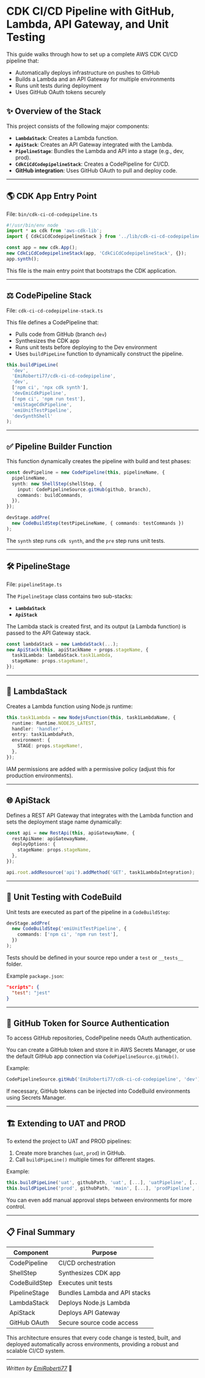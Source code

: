 # CDK CI/CD Pipeline with GitHub, Lambda, API Gateway, and Unit Testing

This guide walks through how to set up a complete AWS CDK CI/CD pipeline that:

- Automatically deploys infrastructure on pushes to GitHub
- Builds a Lambda and an API Gateway for multiple environments
- Runs unit tests during deployment
- Uses GitHub OAuth tokens securely

## ✨ Overview of the Stack

This project consists of the following major components:

- **`LambdaStack`**: Creates a Lambda function.
- **`ApiStack`**: Creates an API Gateway integrated with the Lambda.
- **`PipelineStage`**: Bundles the Lambda and API into a stage (e.g., dev, prod).
- **`CdkCiCdCodepipelineStack`**: Creates a CodePipeline for CI/CD.
- **GitHub integration**: Uses GitHub OAuth to pull and deploy code.

---

## 🌎 CDK App Entry Point

File: `bin/cdk-ci-cd-codepipeline.ts`

```ts
#!/usr/bin/env node
import * as cdk from 'aws-cdk-lib';
import { CdkCiCdCodepipelineStack } from '../lib/cdk-ci-cd-codepipeline-stack';

const app = new cdk.App();
new CdkCiCdCodepipelineStack(app, 'CdkCiCdCodepipelineStack', {});
app.synth();
```

This file is the main entry point that bootstraps the CDK application.

---

## ⚖️ CodePipeline Stack

File: `cdk-ci-cd-codepipeline-stack.ts`

This file defines a CodePipeline that:

- Pulls code from GitHub (branch `dev`)
- Synthesizes the CDK app
- Runs unit tests before deploying to the Dev environment
- Uses `buildPipeLine` function to dynamically construct the pipeline.

```ts
this.buildPipeLine(
  'dev',
  'EmiRoberti77/cdk-ci-cd-codepipeline',
  'dev',
  ['npm ci', 'npx cdk synth'],
  'devEmiCdkPipeline',
  ['npm ci', 'npm run test'],
  'emiStageCdkPipeline',
  'emiUnitTestPipeline',
  'devSynthShell'
);
```

---

## ✅ Pipeline Builder Function

This function dynamically creates the pipeline with build and test phases:

```ts
const devPipeline = new CodePipeline(this, pipelineName, {
  pipelineName,
  synth: new ShellStep(shellStep, {
    input: CodePipelineSource.gitHub(github, branch),
    commands: buildCommands,
  }),
});

devStage.addPre(
  new CodeBuildStep(testPipeLineName, { commands: testCommands })
);
```

The `synth` step runs `cdk synth`, and the `pre` step runs unit tests.

---

## 🛠 PipelineStage

File: `pipelineStage.ts`

The `PipelineStage` class contains two sub-stacks:

- **`LambdaStack`**
- **`ApiStack`**

The Lambda stack is created first, and its output (a Lambda function) is passed to the API Gateway stack.

```ts
const lambdaStack = new LambdaStack(...);
new ApiStack(this, apiStackName + props.stageName, {
  task1Lambda: lambdaStack.task1Lambda,
  stageName: props.stageName!,
});
```

---

## 🚀 LambdaStack

Creates a Lambda function using Node.js runtime:

```ts
this.task1Lambda = new NodejsFunction(this, task1LambdaName, {
  runtime: Runtime.NODEJS_LATEST,
  handler: 'handler',
  entry: task1LambdaPath,
  environment: {
    STAGE: props.stageName!,
  },
});
```

IAM permissions are added with a permissive policy (adjust this for production environments).

---

## 🌐 ApiStack

Defines a REST API Gateway that integrates with the Lambda function and sets the deployment stage name dynamically:

```ts
const api = new RestApi(this, apiGatewayName, {
  restApiName: apiGatewayName,
  deployOptions: {
    stageName: props.stageName,
  },
});

api.root.addResource('api').addMethod('GET', task1LambdaIntegration);
```

---

## 🧪 Unit Testing with CodeBuild

Unit tests are executed as part of the pipeline in a `CodeBuildStep`:

```ts
devStage.addPre(
  new CodeBuildStep('emiUnitTestPipeline', {
    commands: ['npm ci', 'npm run test'],
  })
);
```

Tests should be defined in your source repo under a `test` or `__tests__` folder.

Example `package.json`:

```json
"scripts": {
  "test": "jest"
}
```

---

## 🔐 GitHub Token for Source Authentication

To access GitHub repositories, CodePipeline needs OAuth authentication.

You can create a GitHub token and store it in AWS Secrets Manager, or use the default GitHub app connection via `CodePipelineSource.gitHub()`.

Example:

```ts
CodePipelineSource.gitHub('EmiRoberti77/cdk-ci-cd-codepipeline', 'dev');
```

If necessary, GitHub tokens can be injected into CodeBuild environments using Secrets Manager.

---

## 🏗 Extending to UAT and PROD

To extend the project to UAT and PROD pipelines:

1. Create more branches (`uat`, `prod`) in GitHub.
2. Call `buildPipeLine()` multiple times for different stages.

Example:

```ts
this.buildPipeLine('uat', githubPath, 'uat', [...], 'uatPipeline', [...], 'uatStage', 'uatTest', 'uatSynth');
this.buildPipeLine('prod', githubPath, 'main', [...], 'prodPipeline', [...], 'prodStage', 'prodTest', 'prodSynth');
```

You can even add manual approval steps between environments for more control.

---

## 📋 Final Summary

| Component     | Purpose                       |
| ------------- | ----------------------------- |
| CodePipeline  | CI/CD orchestration           |
| ShellStep     | Synthesizes CDK app           |
| CodeBuildStep | Executes unit tests           |
| PipelineStage | Bundles Lambda and API stacks |
| LambdaStack   | Deploys Node.js Lambda        |
| ApiStack      | Deploys API Gateway           |
| GitHub OAuth  | Secure source code access     |

This architecture ensures that every code change is tested, built, and deployed automatically across environments, providing a robust and scalable CI/CD system.

---

_Written by [EmiRoberti77](https://github.com/EmiRoberti77)_ 🚀
